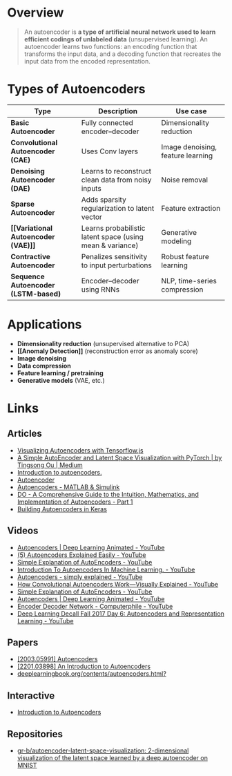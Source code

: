 # Overview

> An autoencoder is **a type of artificial neural network used to learn efficient codings of unlabeled data** (unsupervised learning). An autoencoder learns two functions: an encoding function that transforms the input data, and a decoding function that recreates the input data from the encoded representation.
# Types of Autoencoders
| Type                                  | Description                                               | Use case                          |
| ------------------------------------- | --------------------------------------------------------- | --------------------------------- |
| **Basic Autoencoder**                 | Fully connected encoder–decoder                           | Dimensionality reduction          |
| **Convolutional Autoencoder (CAE)**   | Uses Conv layers                                          | Image denoising, feature learning |
| **Denoising Autoencoder (DAE)**       | Learns to reconstruct clean data from noisy inputs        | Noise removal                     |
| **Sparse Autoencoder**                | Adds sparsity regularization to latent vector             | Feature extraction                |
| **[[Variational Autoencoder (VAE)]]** | Learns probabilistic latent space (using mean & variance) | Generative modeling               |
| **Contractive Autoencoder**           | Penalizes sensitivity to input perturbations              | Robust feature learning           |
| **Sequence Autoencoder (LSTM-based)** | Encoder–decoder using RNNs                                | NLP, time-series compression      |
# Applications

- **Dimensionality reduction** (unsupervised alternative to PCA)
- **[[Anomaly Detection]]** (reconstruction error as anomaly score)
- **Image denoising**
- **Data compression**
- **Feature learning / pretraining**
- **Generative models** (VAE, etc.)
# Links
## Articles
- [Visualizing Autoencoders with Tensorflow.js](https://douglasduhaime.com/posts/visualizing-latent-spaces.html)
- [A Simple AutoEncoder and Latent Space Visualization with PyTorch | by Tingsong Ou | Medium](https://medium.com/@outerrencedl/a-simple-autoencoder-and-latent-space-visualization-with-pytorch-568e4cd2112a)
- [Introduction to autoencoders.](https://www.jeremyjordan.me/autoencoders/)
- [Autoencoder](https://www.krishnabhattarai.com/autoencoder)
- [Autoencoders - MATLAB & Simulink](https://www.mathworks.com/discovery/autoencoder.html)
- [DO - A Comprehensive Guide to the Intuition, Mathematics, and Implementation of Autoencoders - Part 1](https://www.danielobeng.com/posts/2023-05-10-autoencodersv2.html)
- [Building Autoencoders in Keras](https://blog.keras.io/building-autoencoders-in-keras.html?ref=jeremyjordan.me)
## Videos
- [Autoencoders | Deep Learning Animated - YouTube](https://www.youtube.com/watch?v=hZ4a4NgM3u0)
- [(5) Autoencoders Explained Easily - YouTube](https://www.youtube.com/watch?v=xwrzh4e8DLs)
- [Simple Explanation of AutoEncoders - YouTube](https://www.youtube.com/watch?v=3jmcHZq3A5s&t=440s)
- [Introduction To Autoencoders In Machine Learning. - YouTube](https://www.youtube.com/watch?v=NZ97-lFEUq8)
- [Autoencoders - simply explained - YouTube](https://www.youtube.com/watch?v=LHEj842yOF4)
- [How Convolutional Autoencoders Work—Visually Explained - YouTube](https://www.youtube.com/watch?v=95TnRUug7PQ)
- [Simple Explanation of AutoEncoders - YouTube](https://www.youtube.com/watch?v=3jmcHZq3A5s)
- [Autoencoders | Deep Learning Animated - YouTube](https://www.youtube.com/watch?v=hZ4a4NgM3u0&t=1s)
- [Encoder Decoder Network - Computerphile - YouTube](https://www.youtube.com/watch?v=1icvxbAoPWc)
- [Deep Learning Decall Fall 2017 Day 6: Autoencoders and Representation Learning - YouTube](https://www.youtube.com/watch?v=R3DNKE3zKFk)
## Papers
- [[2003.05991] Autoencoders](https://arxiv.org/abs/2003.05991)
- [[2201.03898] An Introduction to Autoencoders](https://arxiv.org/abs/2201.03898)
- [deeplearningbook.org/contents/autoencoders.html?](https://www.deeplearningbook.org/contents/autoencoders.html)
## Interactive
- [Introduction to Autoencoders](https://introduction-to-autoencoders.vercel.app/)
## Repositories
- [gr-b/autoencoder-latent-space-visualization: 2-dimensional visualization of the latent space learned by a deep autoencoder on MNIST](https://github.com/gr-b/autoencoder-latent-space-visualization)
